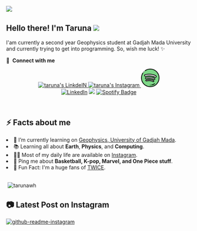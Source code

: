 ![](https://visitor-badge.glitch.me/badge?page_id=tarunawh.tarunawh)
<h2>Hello there! I'm Taruna <img src="https://media.giphy.com/media/hvRJCLFzcasrR4ia7z/giphy.gif" width="28">
</h3>
<p> I'am currently a second year Geophysics student at Gadjah Mada University and currently trying to get into programming. So, wish me luck! ✨
  
🔗 &nbsp;**Connect with me**
<p align="center">
</a>
<a href="https://www.linkedin.com/in/taruna-wicaksono-harsetya-78b48123b/">
  <img alt="taruna's LinkdeIN" width="50px" src="https://user-images.githubusercontent.com/43545812/144035037-0f415fc7-9f96-4517-a370-ccc6e78a714b.png" />
</a>
<a href="https://www.instagram.com/taruna.wh/">
  <img alt="taruna's Instagram" width="50px" src="https://user-images.githubusercontent.com/43545812/144035088-0dfb165f-8fe0-4d13-896c-876c29d2b128.png" />
</a>
<a href="https://open.spotify.com/user/31h5cptc4yhrbbxhbqtcini3qpjy?si=c8366ad7079a4e0c">
  <img alt="taruna's Spotify" width="50px" src="https://raw.githubusercontent.com/AbhishekMaira10/AbhishekMaira10/master/Resources/png/spotify.png?raw=true" />
</a>
<br>
<a href="https://www.linkedin.com/in/taruna-wicaksono-harsetya-78b48123b/" target="_blank"><img alt="LinkedIn" src="https://img.shields.io/badge/-LinkedIn-0077B5?style=flat-square&logo=Linkedin&logoColor=white"></a>
<a href="https://www.instagram.com/taruna.wh/"><img src="https://img.shields.io/badge/instagram-%23E4405F.svg?&style=for-the-badge&logo=instagram&logoColor=white" height=25></a>
<a href="https://open.spotify.com/user/31h5cptc4yhrbbxhbqtcini3qpjy?si=c8366ad7079a4e0c"><img src="https://img.shields.io/badge/-Spotify%20-1ED760?style=flat-square&amp;labelColor=fff&amp;logo=Spotify&amp;link=https://open.spotify.com/user/31h5cptc4yhrbbxhbqtcini3qpjy?si=c8366ad7079a4e0c" alt="Spotify Badge"></a></p>
<br>

<h2>⚡️ Facts about me </h2>

<li>👀 I’m currently learning on <a href="https://www.instagram.com/geofisikaugm/">Geophysics, University of Gadjah Mada</a>.</li>

<li>📚 Learning all about <strong>Earth</strong>, <strong>Physics</strong>, and <strong>Computing</strong>.</li>

<li>🏃🏻 Most of my daily life are available on <a href="https://www.instagram.com/taruna.wh/">Instagram</a>.</li>

<li>💬 Ping me about <strong>Basketball, K-pop, Marvel, and One Piece stuff</strong>.</li>

<li>🎯 Fun Fact: I'm a huge fans of <a href="https://www.instagram.com/twicetagram/">TWICE</a>.</li> 
<br>

<p>&nbsp;<img align="center" src="https://github-readme-stats.vercel.app/api?username=tarunawh&show_icons=true&locale=en" alt="tarunawh" /></p>

<h2>📷 Latest Post on Instagram</h2>
<p><a href="https://www.instagram.com/taruna.wh/"><img src="https://user-images.githubusercontent.com/103823173/187917178-576f9e37-3eb5-4c8f-b21a-35d36fcd23f1.jpeg" alt="github-readme-instagram"></a></p>
